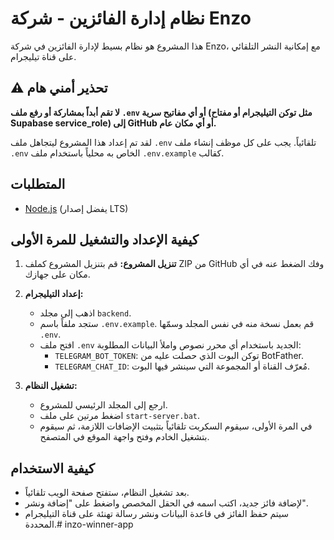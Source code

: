 # نظام إدارة الفائزين - شركة Enzo

هذا المشروع هو نظام بسيط لإدارة الفائزين في شركة Enzo، مع إمكانية النشر التلقائي على قناة تيليجرام.

## ⚠️ تحذير أمني هام

**لا تقم أبداً بمشاركة أو رفع ملف `.env` أو أي مفاتيح سرية (مثل توكن التيليجرام أو مفتاح Supabase service_role) إلى GitHub أو أي مكان عام.**

لقد تم إعداد هذا المشروع ليتجاهل ملف `.env` تلقائياً. يجب على كل موظف إنشاء ملف `.env` الخاص به محلياً باستخدام ملف `.env.example` كقالب.

## المتطلبات

- [Node.js](https://nodejs.org/) (يفضل إصدار LTS)

## كيفية الإعداد والتشغيل للمرة الأولى

1.  **تنزيل المشروع:** قم بتنزيل المشروع كملف ZIP من GitHub وفك الضغط عنه في أي مكان على جهازك.

2.  **إعداد التيليجرام:**
    -   اذهب إلى مجلد `backend`.
    -   ستجد ملفاً باسم `.env.example`. قم بعمل نسخة منه في نفس المجلد وسمّها `.env`.
    -   افتح ملف `.env` الجديد باستخدام أي محرر نصوص واملأ البيانات المطلوبة:
        -   `TELEGRAM_BOT_TOKEN`: توكن البوت الذي حصلت عليه من BotFather.
        -   `TELEGRAM_CHAT_ID`: مُعرّف القناة أو المجموعة التي سينشر فيها البوت.

3.  **تشغيل النظام:**
    -   ارجع إلى المجلد الرئيسي للمشروع.
    -   اضغط مرتين على ملف `start-server.bat`.
    -   في المرة الأولى، سيقوم السكربت تلقائياً بتثبيت الإضافات اللازمة، ثم سيقوم بتشغيل الخادم وفتح واجهة الموقع في المتصفح.

## كيفية الاستخدام

-   بعد تشغيل النظام، ستفتح صفحة الويب تلقائياً.
-   لإضافة فائز جديد، اكتب اسمه في الحقل المخصص واضغط على "إضافة ونشر".
-   سيتم حفظ الفائز في قاعدة البيانات ونشر رسالة تهنئة على قناة التيليجرام المحددة.#   i n z o - w i n n e r - a p p  
 